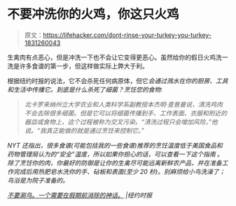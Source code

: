 # 不要冲洗你的火鸡，你这只火鸡

> 原文：<https://lifehacker.com/dont-rinse-your-turkey-you-turkey-1831260043>

生禽肉有点恶心，但是冲洗一下也不会让它变得更恶心。虽然给你的假日火鸡洗一洗是许多食谱的第一步，但这样做实际上弊大于利。



根据纽约时报的说法，它不会杀死任何病原体，但它*会通过溅水在你的厨房、工具和生活中传播它。到底是什么杀死了细菌？烹饪您的食物:*

> *北卡罗来纳州立大学农业和人类科学系副教授本杰明·查普曼说，清洗鸡肉不会去除很多细菌。但是它可以将细菌传播到手、工作表面、衣服和附近的器皿或食物上，这个过程被称为交叉污染。“清洗过程只会增加风险，”他说。“我真正能做的就是通过烹饪来控制它。”*

*NYT 还指出，很多食谱(可能包括我的一些食谱)推荐的烹饪温度低于美国食品和药物管理局认为的“安全”温度，所以如果你担心的话，可以查看一下这个指南 。除了烹饪你的肉，你最好的防御是让你的生禽尽可能远离新鲜农产品，并在准备工作完成后用热肥皂水洗你的手、砧板和表面(至少 20 秒)。别麻烦给小鸟洗澡了；鸟浴是为院子准备的。*

*[不要涮鸟。一个需要在假期前消除的神话。](https://www.nytimes.com/2018/12/20/well/eat/turkey-chicken-poultry-food-poisoning-washing-rinsing-vegetables-fruits-food-safety.html) |纽约时报*